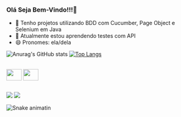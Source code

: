 ### Olá Seja Bem-Vindo!!!👋

- 🧐 Tenho projetos utilizando BDD com Cucumber, Page Object e Selenium em Java
- 🌱 Atualmente estou aprendendo testes com API
- 😄 Pronomes: ela/dela


 
![Anurag's GitHub stats](https://github-readme-stats.vercel.app/api?username=angelavf721&show_icons=true&theme=radical)
[![Top Langs](https://github-readme-stats.vercel.app/api/top-langs/?username=angelavf721&layout=compact)](https://github.com/anuraghazra/github-readme-stats)
 
 

<div style="display: inline_block"><br>
  <img align="center" height="30" width="40" src="https://cdn.jsdelivr.net/gh/devicons/devicon/icons/cucumber/cucumber-plain.svg">
  <img align="center" height="30" width="40" src="https://cdn.jsdelivr.net/gh/devicons/devicon/icons/java/java-original.svg">
</div>
  
  ##

<div>
<a href ="https://angelavasconcelos780@gmail.com"><img src="https://img.shields.io/badge/-Gmail-%23333?style=for-the-badge&logo=gmail&logoColor=white" target="_blank"></a>
 <a href="https://www.linkedin.com/in/ângela-feitosa-de-vasconcelos-104879206" target="_blank"><img src="https://img.shields.io/badge/-LinkedIn-%230077B5?style=for-the-badge&logo=linkedin&logoColor=white" target="_blank"></a> 
</div>
 
 ![Snake animatin](https://github.com/angelavf721)

